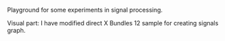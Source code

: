 Playground for some experiments in signal processing. 

Visual part: I have modified direct X Bundles 12 sample for creating signals graph.